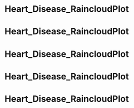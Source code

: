 # Heart_Disease_RaincloudPlot
# Heart_Disease_RaincloudPlot
# Heart_Disease_RaincloudPlot
# Heart_Disease_RaincloudPlot
# Heart_Disease_RaincloudPlot
